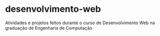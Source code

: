 # desenvolvimento-web
Atividades e projetos feitos durante o curso de Desenvolvimento Web na graduação de Engenharia de Computação
